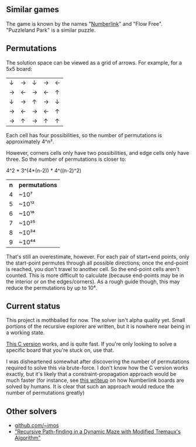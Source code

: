 ## Similar games

The game is known by the names "[Numberlink](http://en.wikipedia.org/wiki/Numberlink)" and "Flow Free".  "Puzzleland Park" is a similar puzzle.

## Permutations

The solution space can be viewed as a grid of arrows.  For example, for a 5x5 board:

<table>
<tr><td>↓<td>→<td>↓<td>→<td>←
<tr><td>→<td>←<td>→<td>←<td>↑
<tr><td>↓<td>→<td>↑<td>→<td>↓
<tr><td>→<td>←<td>→<td>←<td>↑
<tr><td>→<td>↑<td>→<td>↑<td>↑
</table>

Each cell has four possibilities, so the number of permutations is approximately 4^n².

However, corners cells only have two possibilities, and edge cells only have three.  So the number of permutations is closer to:

4^2 * 3^(4*(n-2)) * 4^((n-2)^2)

<table>
<tr><th>n<th>permutations
<tr><td>4<td>~10⁷
<tr><td>5<td>~10¹²
<tr><td>6<td>~10¹⁸
<tr><td>7<td>~10²⁵
<tr><td>8<td>~10³⁴
<tr><td>9<td>~10⁴⁴
</table>

That's still an overestimate, however.  For each pair of start+end points, only the start-point permutes through all possible directions; once the end-point is reached, you don't travel to another cell.  So the end-point cells aren't counted.  This is more difficult to calculate (because end-points may be in the interior or on the edges/corners).  As a rough guide though, this may reduce the permutations by up to 10⁴.

## Current status

This project is mothballed for now.   The solver isn't alpha quality yet.  Small portions of the recursive explorer are written, but it is nowhere near being in a working state.

[This C version](https://github.com/imos/Puzzle/tree/master/NumberLink) works, and is quite fast.  If you're only looking to solve a specific board that you're stuck on, use that.

I was disheartened somewhat after discovering the number of permutations required to solve this via brute-force.   I don't know how the C version works exactly, but it's likely that a constraint-propagation approach would be much faster (for instance, see [this writeup](http://mellowmelon.wordpress.com/2010/07/24/numberlink-primer/) on how Numberlink boards are solved by humans. It is clear that such an approach would reduce the number of permutations greatly)

## Other solvers

* [github.com/~imos](https://github.com/imos/Puzzle/tree/master/NumberLink)
* ["Recursive Path-finding in a Dynamic Maze with Modified Tremaux's Algorithm"](http://www.waset.org/journals/waset/v60/v60-159.pdf)
